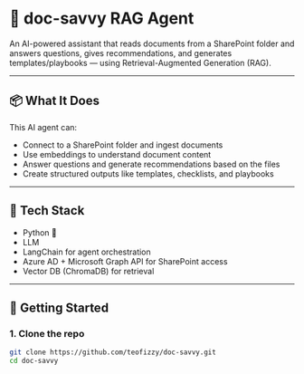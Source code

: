 # 🤖 doc-savvy RAG Agent

An AI-powered assistant that reads documents from a SharePoint folder and answers questions, gives recommendations, and generates templates/playbooks — using Retrieval-Augmented Generation (RAG).

---

## 📦 What It Does

This AI agent can:

- Connect to a SharePoint folder and ingest documents
- Use embeddings to understand document content
- Answer questions and generate recommendations based on the files
- Create structured outputs like templates, checklists, and playbooks

---

## 🧠 Tech Stack

- Python 🐍
- LLM
- LangChain for agent orchestration
- Azure AD + Microsoft Graph API for SharePoint access
- Vector DB (ChromaDB) for retrieval

---

## 🚀 Getting Started

### 1. Clone the repo

```bash
git clone https://github.com/teofizzy/doc-savvy.git
cd doc-savvy
